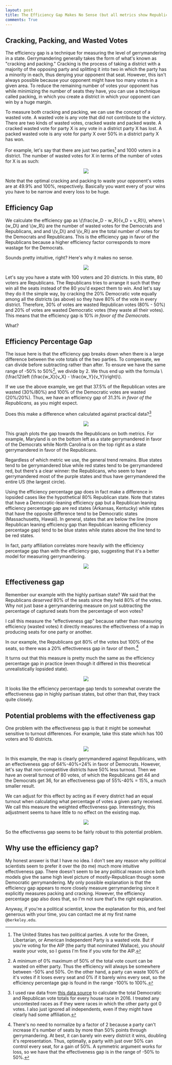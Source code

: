 ```yaml
---
layout: post
title: The Efficiency Gap Makes No Sense (but all metrics show Republicans are better at gerrymandering)
comments: True
---
```


## Cracking, Packing, and Wasted Votes

The efficiency gap is a technique for measuring the level of gerrymandering in a state. Gerrymandering generally takes the form of what's known as "cracking and packing." Cracking is the process of taking a district with a majority of the opposing party and splitting it into two in which the party has a minority in each, thus denying your opponent that seat. However, this isn't always possible because your opponent might have too many votes in a given area. To reduce the remaining number of votes your opponent has while minimizing the number of seats they have, you can use a technique called packing, in which you create a district in which your opponent can win by a huge margin.

To measure both cracking and packing, we can use the concept of a wasted vote. A wasted vote is any vote that did not contribute to the victory. There are two kinds of wasted votes, cracked waste and packed waste. A cracked wasted vote for party X is any vote in a district party X has lost. A packed wasted vote is any vote for party X over 50% in a district party X has won.

For example, let's say that there are just two parties[^1] and 1000 voters in a district. The number of wasted votes for X in terms of the number of votes for X is as such:

<center><img src="/resources/2018-01-12/img/wasted_votes.png"  /></center>

<!--end excerpt-->

Note that the optimal cracking and packing to waste your opponent's votes are at 49.9% and 100%, respectively. Basically you want every of your wins you have to be narrow and every loss to be huge.

## Efficiency Gap

We calculate the efficiency gap as \\(\\frac{w_D - w_R}{v_D + v_R}\\), where \\(w_D\\) and \\(w_R\\) are the number of wasted votes for the Democrats and Republicans, and  and \\(v_D\\) and \\(v_R\\) are the total number of votes for the Democrats and Republicans. This is the efficiency gap in favor of the Republicans because a higher efficiency factor corresponds to more wastage for  the Democrats.

Sounds pretty intuitive, right? Here's why it makes no sense.

<center><img src="/resources/2018-01-12/img/red_state.png"  /></center>

Let's say you have a state with 100 voters and 20 districts. In this state, 80 voters are Republicans. The Republicans tries to arrange it such that they win all the seats instead of the 80 you'd expect them to win. And let's say they do it the simple way, by cracking the 20% Democratic vote equally among all the districts (as above) so they have 80% of the vote in every district. Therefore, 30% of votes are wasted Republican votes (80% - 50%) and 20% of votes are wasted Democratic votes (they waste all their votes). This means that the efficiency gap is 10% *in favor of the Democrats*.

What?

## Efficiency Percentage Gap

The issue here is that the efficiency gap breaks down when there is a large difference between the vote totals of the two parties. To compensate, we can divide before subtracting rather than after. To ensure we have the same range of -50% to 50%[^2], we divide by 2. We thus end up with the formula \\(\\frac12\\left (\frac{w_X}{v_X} - \frac{w_Y}{v_Y}\\right)\\).


If we use the above example, we get that 37.5% of the Republican votes are wasted (30%/80%) and 100% of the Democratic votes are wasted (20%/20%). Thus, we have an efficiency gap of 31.3% *in favor of the Republicans,* as you might expect.

Does this make a difference when calculated against practical data?[^3]

<center><img src="/resources/2018-01-12/img/effic_vs_effic_perc.png"  /></center>

This graph plots the gap towards the Republicans on both metrics. For example, Maryland is on the bottom left as a state gerrymandered in favor of the Democrats while North Carolina is on the top right as a state gerrymandered in favor of the Republicans.

Regardless of which metric we use, the general trend remains. Blue states tend to be gerrymandered blue while red states tend to be gerrymandered red, but there's a clear winner: the Republicans, who seem to have gerrymandered most of the purple states and thus have gerrymandered the entire US (the largest circle).

Using the efficiency percentage gap does in fact make a difference in lopsided cases like the hypothetical 80% Republican state. Note that states that have a Democratic-leaning efficiency gap but a Republican leaning efficiency percentage gap are red states (Arkansas, Kentucky) while states that have the opposite difference tend to be Democratic states (Massachusetts, Hawaii). In general, states that are below the line (more Republican leaning efficiency gap than Republican leaning efficiency percentage gap) tend to be blue states while states above the line tend to be red states.

In fact, party affiliation correlates more heavily with the efficiency percentage gap than with the efficiency gap, suggesting that it's a better model for measuring gerrymandering.

<center><img src="/resources/2018-01-12/img/party_affil_vs_effics.png"  /></center>

## Effectiveness gap

Remember our example with the highly partisan state? We said that the Republicans *deserved* 80% of the seats since they held 80% of the votes. Why not just base a gerrymandering measure on just subtracting the percentage of captured seats from the percentage of won votes?

I call this measure the "effectiveness gap" because rather than measuring efficiency (wasted votes) it directly measures the effectiveness of a map in producing seats for one party or another.

In our example, the Republicans got 80% of the votes but 100% of the seats, so there was a 20% effectiveness gap in favor of them.[^4]

It turns out that this measure is pretty much the same as the efficiency percentage gap in practice (even though it differed in this theoretical unrealistically lopsided state).

<center><img src="/resources/2018-01-12/img/effic_perc_vs_effect.png"  /></center>

It looks like the efficiency percentage gap tends to somewhat overate the effectiveness gap in highly partisan states, but other than that, they track quite closely.

## Potential problems with the effectiveness gap

One problem with the effectiveness gap is that it might be somewhat sensitive to turnout differences. For example, take this state which has 100 voters and 10 districts.

<center><img src="/resources/2018-01-12/img/blue_state.png"  /></center>

In this example, the map is clearly gerrymandered against Republicans, with an effectiveness gap of 64%-40%=24% in favor of Democrats. However, let's say that non-competitive districts have 50% less turnout. Then we have an overall turnout of 80 votes, of which the Republicans get 44 and the Democrats get 36, for an effectiveness gap of 55%-40% = 15%, a much smaller result.

We can adjust for this effect by acting as if every district had an equal turnout when calculating what percentage of votes a given party received. We call this measure the weighted effectiveness gap. Interestingly, this adjustment seems to have little to no effect on the existing map.

<center><img src="/resources/2018-01-12/img/effect_vs_weighted_effect.png"  /></center>

So the effectivenss gap seems to be fairly robust to this potential problem.

## Why use the efficiency gap?

My honest answer is that I have no idea. I don't see any reason why political scientists seem to prefer it over the (to me) much more intuitive effectiveness gap. There doesn't seem to be any political reason since both models give the same high level picture of mostly-Republican though some Democratic gerrymandering. My only possible explanation is that the efficiency gap appears to more closely measure gerrymandering since it explicitly measures packing and cracking. However, the efficiency percentage gap also does that, so I'm not sure that's the right explanation.

Anyway, if you're a political scientist, know the explanation for this, and feel generous with your time, you can contact me at my first name `@berkeley.edu`.

[^1]: The United States has two political parties. A vote for the Green, Libertarian, or American Independent Party is a wasted vote. But if you're voting for the AIP (the party that nominated Wallace), you *should* waste your vote, so I guess I'm fine if you vote for the AIP.

[^2]: A minimum of 0% maximum of 50% of the total vote count can be wasted on either party. Thus the efficiency will always be somewhere between -50% and 50%. On the other hand, a party can waste 100% of it's votes if it loses every seat and 0% if it barely wins every seat, so the efficiency percentage gap is found in the range -100% to 100%.

[^3]: I used raw data from [this data source](https://data.world/lonelyguppy/2016-us-house-of-rep-voting-by-state-and-district) to calculate the total Democratic and Republican vote totals for every house race in 2016. I treated any uncontested races as if they were races in which the other party got 0 votes. I also just ignored all independents, even if they might have clearly had some affiliation.

[^4]: There's no need to normalize by a factor of 2 because a party can't increase it's number of seats by more than 50% points through gerrymandering. At best, it can barely win every district it wins, doubling it's representation. Thus, optimally, a party with just over 50% can control every seat, for a gain of 50%. A symmetric argument works for loss, so we have that the effectiveness gap is in the range of -50% to 50%.
